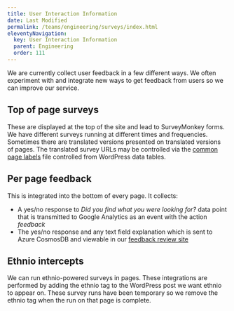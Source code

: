 ```yaml
---
title: User Interaction Information
date: Last Modified 
permalink: /teams/engineering/surveys/index.html
eleventyNavigation:
  key: User Interaction Information
  parent: Engineering
  order: 111
---
```


We are currently collect user feedback in a few different ways. We often experiment with and integrate new ways to get feedback from users so we can improve our service.

## Top of page surveys

These are displayed at the top of the site and lead to SurveyMonkey forms. We have different surveys running at different times and frequencies. Sometimes there are translated versions presented on translated versions of pages. The translated survey URLs may be controlled via the [common page labels](https://github.com/cagov/covid19/blob/master/pages/wordpress-posts/common-page-labels.json) file controlled from WordPress data tables.

## Per page feedback

This is integrated into the bottom of every page. It collects:

  * A yes/no response to _Did you find what you were looking for?_ data point that is transmitted to Google Analytics as an event with the action _feedback_
  * The yes/no response and any text field explanation which is sent to Azure CosmosDB and viewable in our [feedback review site](https://github.com/cagov/comment-reports)

## Ethnio intercepts

We can run ethnio-powered surveys in pages. These integrations are performed by adding the ethnio tag to the WordPress post we want ethnio to appear on. These survey runs have been temporary so we remove the ethnio tag when the run on that page is complete.
